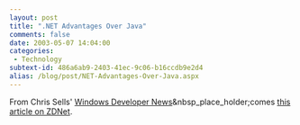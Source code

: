 ```yaml
---
layout: post
title: ".NET Advantages Over Java"
comments: false
date: 2003-05-07 14:04:00
categories:
 - Technology
subtext-id: 486a6ab9-2403-41ec-9c06-b16ccdb9e2d4
alias: /blog/post/NET-Advantages-Over-Java.aspx
---
```



From Chris Sells' [Windows Developer News](http://www.sellsbrothers.com/#news)&nbsp_place_holder;comes [this article on ZDNet](http://zdnet.com.com/2100-1107_2-1000027.html).
